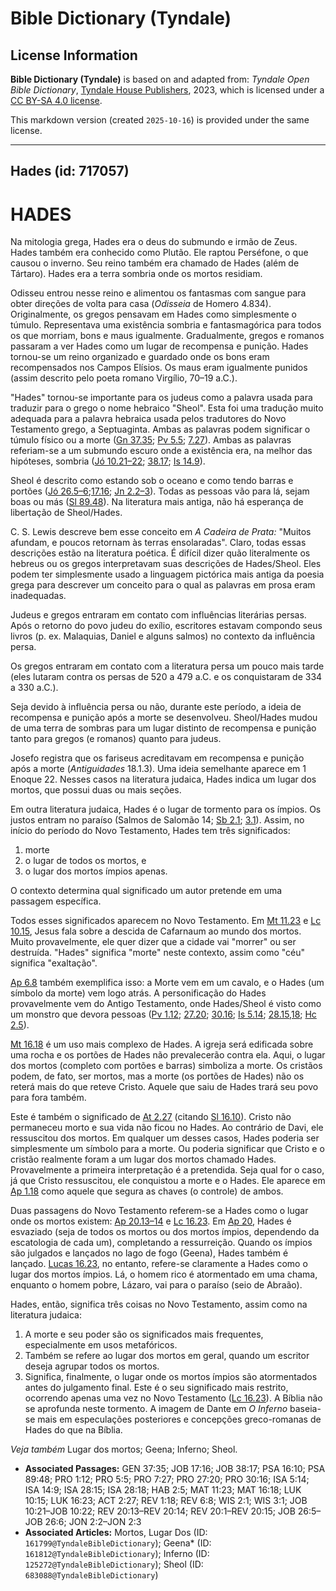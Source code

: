 # Bible Dictionary (Tyndale)

## License Information

**Bible Dictionary (Tyndale)** is based on and adapted from: _Tyndale Open Bible Dictionary_, [Tyndale House Publishers](https://tyndaleopenresources.com/), 2023, which is licensed under a [CC BY-SA 4.0 license](https://creativecommons.org/licenses/by-sa/4.0/legalcode.en).

This markdown version (created `2025-10-16`) is provided under the same license.



--------------------------------

## Hades (id: 717057)

HADES
=====

Na mitologia grega, Hades era o deus do submundo e irmão de Zeus. Hades também era conhecido como Plutão. Ele raptou Perséfone, o que causou o inverno. Seu reino também era chamado de Hades (além de Tártaro). Hades era a terra sombria onde os mortos residiam.

Odisseu entrou nesse reino e alimentou os fantasmas com sangue para obter direções de volta para casa (*Odisseia* de Homero 4\.834\). Originalmente, os gregos pensavam em Hades como simplesmente o túmulo. Representava uma existência sombria e fantasmagórica para todos os que morriam, bons e maus igualmente. Gradualmente, gregos e romanos passaram a ver Hades como um lugar de recompensa e punição. Hades tornou\-se um reino organizado e guardado onde os bons eram recompensados nos Campos Elísios. Os maus eram igualmente punidos (assim descrito pelo poeta romano Virgílio, 70–19 a.C.).

"Hades" tornou\-se importante para os judeus como a palavra usada para traduzir para o grego o nome hebraico "Sheol". Esta foi uma tradução muito adequada para a palavra hebraica usada pelos tradutores do Novo Testamento grego, a Septuaginta. Ambas as palavras podem significar o túmulo físico ou a morte ([Gn 37\.35](https://ref.ly/Gen37:35); [Pv 5\.5](https://ref.ly/Prov5:5); [7\.27](https://ref.ly/Prov7:27)). Ambas as palavras referiam\-se a um submundo escuro onde a existência era, na melhor das hipóteses, sombria ([Jó 10\.21–22](https://ref.ly/Job10:21-Job10:22); [38\.17](https://ref.ly/Job38:17); [Is 14\.9](https://ref.ly/Isa14:9)).

Sheol é descrito como estando sob o oceano e como tendo barras e portões ([Jó 26\.5–6](https://ref.ly/Job26:5-Job26:6);[17\.16](https://ref.ly/Job17:16); [Jn 2\.2–3](https://ref.ly/Jonah2:2-Jonah2:3)). Todas as pessoas vão para lá, sejam boas ou más ([Sl 89\.48](https://ref.ly/Ps89:48)). Na literatura mais antiga, não há esperança de libertação de Sheol/Hades.

C. S. Lewis descreve bem esse conceito em *A Cadeira de Prata:* "Muitos afundam, e poucos retornam às terras ensolaradas". Claro, todas essas descrições estão na literatura poética. É difícil dizer quão literalmente os hebreus ou os gregos interpretavam suas descrições de Hades/Sheol. Eles podem ter simplesmente usado a linguagem pictórica mais antiga da poesia grega para descrever um conceito para o qual as palavras em prosa eram inadequadas.

Judeus e gregos entraram em contato com influências literárias persas. Após o retorno do povo judeu do exílio, escritores estavam compondo seus livros (p. ex. Malaquias, Daniel e alguns salmos) no contexto da influência persa.

Os gregos entraram em contato com a literatura persa um pouco mais tarde (eles lutaram contra os persas de 520 a 479 a.C. e os conquistaram de 334 a 330 a.C.).

Seja devido à influência persa ou não, durante este período, a ideia de recompensa e punição após a morte se desenvolveu. Sheol/Hades mudou de uma terra de sombras para um lugar distinto de recompensa e punição tanto para gregos (e romanos) quanto para judeus.

Josefo registra que os fariseus acreditavam em recompensa e punição após a morte (*Antiguidades* 18\.1\.3\). Uma ideia semelhante aparece em 1 Enoque 22\. Nesses casos na literatura judaica, Hades indica um lugar dos mortos, que possui duas ou mais seções.

Em outra literatura judaica, Hades é o lugar de tormento para os ímpios. Os justos entram no paraíso (Salmos de Salomão 14; [Sb 2\.1](https://ref.ly/Wis2:1); [3\.1](https://ref.ly/Wis3:1)). Assim, no início do período do Novo Testamento, Hades tem três significados:

1. morte
2. o lugar de todos os mortos, e
3. o lugar dos mortos ímpios apenas.

O contexto determina qual significado um autor pretende em uma passagem específica.

Todos esses significados aparecem no Novo Testamento. Em [Mt 11\.23](https://ref.ly/Matt11:23) e [Lc 10\.15](https://ref.ly/Luke10:15), Jesus fala sobre a descida de Cafarnaum ao mundo dos mortos. Muito provavelmente, ele quer dizer que a cidade vai "morrer" ou ser destruída. "Hades" significa "morte" neste contexto, assim como "céu" significa "exaltação".

[Ap 6\.8](https://ref.ly/Rev6:8) também exemplifica isso: a Morte vem em um cavalo, e o Hades (um símbolo da morte) vem logo atrás. A personificação do Hades provavelmente vem do Antigo Testamento, onde Hades/Sheol é visto como um monstro que devora pessoas ([Pv 1\.12](https://ref.ly/Prov1:12); [27\.20](https://ref.ly/Prov27:20); [30\.16](https://ref.ly/Prov30:16); [Is 5\.14](https://ref.ly/Isa5:14); [28\.15,18](https://ref.ly/Isa28:15,Isa28:18); [Hc 2\.5](https://ref.ly/Hab2:5)).

[Mt 16\.18](https://ref.ly/Matt16:18) é um uso mais complexo de Hades. A igreja será edificada sobre uma rocha e os portões de Hades não prevalecerão contra ela. Aqui, o lugar dos mortos (completo com portões e barras) simboliza a morte. Os cristãos podem, de fato, ser mortos, mas a morte (os portões de Hades) não os reterá mais do que reteve Cristo. Aquele que saiu de Hades trará seu povo para fora também.

Este é também o significado de [At 2\.27](https://ref.ly/Acts2:27) (citando [Sl 16\.10](https://ref.ly/Ps16:10)). Cristo não permaneceu morto e sua vida não ficou no Hades. Ao contrário de Davi, ele ressuscitou dos mortos. Em qualquer um desses casos, Hades poderia ser simplesmente um símbolo para a morte. Ou poderia significar que Cristo e o cristão realmente foram a um lugar dos mortos chamado Hades. Provavelmente a primeira interpretação é a pretendida. Seja qual for o caso, já que Cristo ressuscitou, ele conquistou a morte e o Hades. Ele aparece em [Ap 1\.18](https://ref.ly/Rev1:18) como aquele que segura as chaves (o controle) de ambos.

Duas passagens do Novo Testamento referem\-se a Hades como o lugar onde os mortos existem: [Ap 20\.13–14](https://ref.ly/Rev20:13-Rev20:14) e [Lc 16\.23](https://ref.ly/Luke16:23). Em [Ap 20](https://ref.ly/Rev20:1-Rev20:15), Hades é esvaziado (seja de todos os mortos ou dos mortos ímpios, dependendo da escatologia de cada um), completando a ressurreição. Quando os ímpios são julgados e lançados no lago de fogo (Geena), Hades também é lançado. [Lucas 16\.23](https://ref.ly/Luke16:23), no entanto, refere\-se claramente a Hades como o lugar dos mortos ímpios. Lá, o homem rico é atormentado em uma chama, enquanto o homem pobre, Lázaro, vai para o paraíso (seio de Abraão).

Hades, então, significa três coisas no Novo Testamento, assim como na literatura judaica:

1. A morte e seu poder são os significados mais frequentes, especialmente em usos metafóricos.
2. Também se refere ao lugar dos mortos em geral, quando um escritor deseja agrupar todos os mortos.
3. Significa, finalmente, o lugar onde os mortos ímpios são atormentados antes do julgamento final. Este é o seu significado mais restrito, ocorrendo apenas uma vez no Novo Testamento ([Lc 16\.23](https://ref.ly/Luke16:23)). A Bíblia não se aprofunda neste tormento. A imagem de Dante em *O Inferno* baseia\-se mais em especulações posteriores e concepções greco\-romanas de Hades do que na Bíblia.

*Veja também* Lugar dos mortos; Geena; Inferno; Sheol.

* **Associated Passages:** GEN 37:35; JOB 17:16; JOB 38:17; PSA 16:10; PSA 89:48; PRO 1:12; PRO 5:5; PRO 7:27; PRO 27:20; PRO 30:16; ISA 5:14; ISA 14:9; ISA 28:15; ISA 28:18; HAB 2:5; MAT 11:23; MAT 16:18; LUK 10:15; LUK 16:23; ACT 2:27; REV 1:18; REV 6:8; WIS 2:1; WIS 3:1; JOB 10:21–JOB 10:22; REV 20:13–REV 20:14; REV 20:1–REV 20:15; JOB 26:5–JOB 26:6; JON 2:2–JON 2:3
* **Associated Articles:** Mortos, Lugar Dos (ID: `161799@TyndaleBibleDictionary`); Geena* (ID: `161812@TyndaleBibleDictionary`); Inferno (ID: `125272@TyndaleBibleDictionary`); Sheol (ID: `683088@TyndaleBibleDictionary`)

